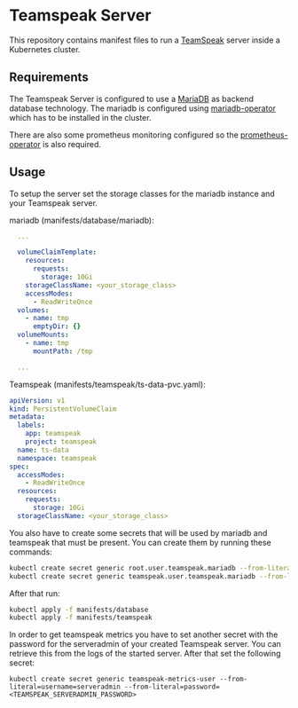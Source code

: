# Teamspeak Server

This repository contains manifest files to run a [TeamSpeak](https://www.teamspeak.com/) server inside a Kubernetes cluster.

## Requirements

The Teamspeak Server is configured to use a [MariaDB](https://mariadb.org/) as backend database technology. The mariadb is configured using [mariadb-operator](https://github.com/mariadb-operator/mariadb-operator) which has to be installed in the cluster.

There are also some prometheus monitoring configured so the [prometheus-operator](https://github.com/prometheus-operator/prometheus-operator) is also required.

## Usage

To setup the server set the storage classes for the mariadb instance and your Teamspeak server.

mariadb (manifests/database/mariadb):

```yaml
  ...

  volumeClaimTemplate:
    resources:
      requests:
        storage: 10Gi
    storageClassName: <your_storage_class>
    accessModes:
      - ReadWriteOnce
  volumes:
    - name: tmp
      emptyDir: {}
  volumeMounts:
    - name: tmp
      mountPath: /tmp

  ...
```

Teamspeak (manifests/teamspeak/ts-data-pvc.yaml):

```yaml
apiVersion: v1
kind: PersistentVolumeClaim
metadata:
  labels:
    app: teamspeak
    project: teamspeak
  name: ts-data
  namespace: teamspeak
spec:
  accessModes:
    - ReadWriteOnce
  resources:
    requests:
      storage: 10Gi
  storageClassName: <your_storage_class>
```

You also have to create some secrets that will be used by mariadb and teamspeak that must be present. You can create them by running these commands:

```sh
kubectl create secret generic root.user.teamspeak.mariadb --from-literal=password=<MARIADB_ROOT_PASSWORD>
kubectl create secret generic teamspeak.user.teamspeak.mariadb --from-literal=username=teamspeak --from-literal=password=<TEAMSPEAK_USER_PASSWORD>
```

After that run:

```sh
kubectl apply -f manifests/database
kubectl apply -f manifests/teamspeak
```

In order to get teamspeak metrics you have to set another secret with the password for the serveradmin of your created Teamspeak server. You can retrieve this from the logs of the started server. After that set the following secret:

```
kubectl create secret generic teamspeak-metrics-user --from-literal=username=serveradmin --from-literal=password=<TEAMSPEAK_SERVERADMIN_PASSWORD>
```
